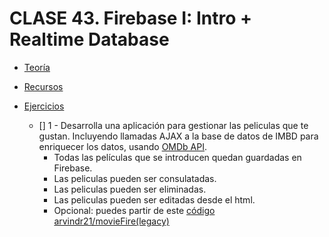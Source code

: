 # CLASE 43. Firebase I: Intro + Realtime Database

-   [Teoría](https://github.com/beatrizsmerino/Master-en-Programacion-FullStack-con-JavaScript-y-Node.js_ed4/blob/master/teoria/clase43.md)

-   [Recursos](https://github.com/beatrizsmerino/Master-en-Programacion-FullStack-con-JavaScript-y-Node.js_ed4/blob/master/recursos/clase43.md)

-   [Ejercicios](https://github.com/beatrizsmerino/Master-en-Programacion-FullStack-con-JavaScript-y-Node.js_ed4/blob/master/teoria/clase43.md#ejercicios)
    -   [] 1 - Desarrolla una aplicación para gestionar las peliculas que te gustan. Incluyendo llamadas AJAX a la base de datos de IMBD para enriquecer los datos, usando [OMDb API](http://omdbapi.com/).
        -   Todas las películas que se introducen quedan guardadas en Firebase.
        -   Las peliculas pueden ser consulatadas.
        -   Las peliculas pueden ser eliminadas.
        -   Las peliculas pueden ser editadas desde el html.
        -   Opcional: puedes partir de este [código arvindr21/movieFire(legacy)](https://github.com/arvindr21/movieFire)

